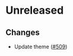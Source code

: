 # Unreleased

## Changes

- Update theme ([\#509](https://github.com/forbole/big-dipper-2.0-cosmos/issues/509))
